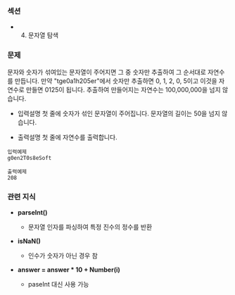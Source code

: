 ### 섹션

- 4. 문자열 탐색

### 문제

문자와 숫자가 섞여있는 문자열이 주어지면 그 중 숫자만 추출하여 그 순서대로 자연수를 만듭니다.
만약 "tge0a1h205er"에서 숫자만 추출하면 0, 1, 2, 0, 5이고 이것을 자연수로 만들면 0125이 됩니다.
추출하여 만들어지는 자연수는 100,000,000을 넘지 않습니다.

- 입력설명
  첫 줄에 숫자가 섞인 문자열이 주어집니다. 문자열의 길이는 50을 넘지 않습니다.

- 출력설명
  첫 줄에 자연수를 출력합니다.

```
입력예제
g0en2T0s8eSoft

출력예제
208

```

### 관련 지식

- **parseInt()**

  - 문자열 인자를 파싱하여 특정 진수의 정수를 반환

- **isNaN()**

  - 인수가 숫자가 아닌 경우 참

- **answer = answer \* 10 + Number(i)**
  - paseInt 대신 사용 가능
